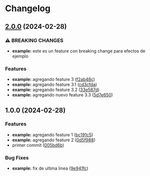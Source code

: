# Changelog

## [2.0.0](https://github.com/carlosxplor/release-please-example/compare/v1.0.0...v2.0.0) (2024-02-28)


### ⚠ BREAKING CHANGES

* **example:** este es un feature con breaking change para efectos de ejemplo

### Features

* **example:** agregando feature 3 ([f2ab48c](https://github.com/carlosxplor/release-please-example/commit/f2ab48cb353e9d86260cb485ec0f9134da3daf7c))
* **example:** agregando feature 3.1 ([cd3cfda](https://github.com/carlosxplor/release-please-example/commit/cd3cfdaf3b20611268451d465eb89abf9382d7e5))
* **example:** agregando feature 3.2 ([33e587d](https://github.com/carlosxplor/release-please-example/commit/33e587d44d114ae16b98da0a721e19dd91b612ff))
* **example:** agregando nuevo feature 3.3 ([5d7e650](https://github.com/carlosxplor/release-please-example/commit/5d7e6506428c9effe5e1da01f8504c19b3e85e13))

## 1.0.0 (2024-02-28)


### Features

* **example:** agregando feature 1 ([bc191c5](https://github.com/carlosxplor/release-please-example/commit/bc191c5a1da465633df6ba39bcbf44d038a6d233))
* **example:** agregando feature 2 ([0d5f988](https://github.com/carlosxplor/release-please-example/commit/0d5f988c21317a7047a0175ea48828d4e1d1c890))
* primer commit ([005bd6b](https://github.com/carlosxplor/release-please-example/commit/005bd6b4a681e8262833d0fed121dec2cfeb99d1))


### Bug Fixes

* **example:** fix de ultima linea ([9e941fc](https://github.com/carlosxplor/release-please-example/commit/9e941fcbb1ce9a21a2ef783a9fd8d6f1d3a6e3ed))

